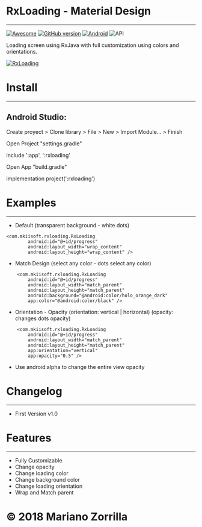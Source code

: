 # RxLoading - Material Design
_______________
[![Awesome](https://cdn.rawgit.com/sindresorhus/awesome/d7305f38d29fed78fa85652e3a63e154dd8e8829/media/badge.svg)](https://github.com/mkiisoft/RxLoading) [![GitHub version](https://d25lcipzij17d.cloudfront.net/badge.svg?id=gh&type=6&v=1.0&x2=0)](https://github.com/mkiisoft/JokeGenerator) [![Android](https://img.shields.io/badge/language-Android-blue.svg)](https://github.com/mkiisoft/JokeGenerator) ![API](https://img.shields.io/badge/API-22%2B-brightgreen.svg?style=flat)

Loading screen using RxJava with full customization using colors and orientations.

[![RxLoading](https://image.ibb.co/ktepbd/Rx_Loading.gif)](https://github.com/mkiisoft/RxLoading)

# Install
_______________

## Android Studio:

Create proyect > Clone library > File > New > Import Module... > Finish

Open Project "settings.gradle"

include ':app', ':rxloading'

Open App "build.gradle"

implementation project(':rxloading')

# Examples
_______________

- Default (transparent background - white dots)

```
<com.mkiisoft.rxloading.RxLoading
        android:id="@+id/progress"
        android:layout_width="wrap_content"
        android:layout_height="wrap_content" />
```

- Match Design (select any color - dots select any color)

```
    <com.mkiisoft.rxloading.RxLoading
        android:id="@+id/progress"
        android:layout_width="match_parent"
        android:layout_height="match_parent"
        android:background="@android:color/holo_orange_dark"
        app:color="@android:color/black" />
```

- Orientation - Opacity (orientation: vertical | horizontal) (opacity: changes dots opacity)
```
    <com.mkiisoft.rxloading.RxLoading
        android:id="@+id/progress"
        android:layout_width="match_parent"
        android:layout_height="match_parent"
        app:orientation="vertical"
        app:opacity="0.5" />
```

- Use android:alpha to change the entire view opacity

# Changelog
_______________

- First Version v1.0

# Features
_______________

* Fully Customizable
* Change opacity
* Change loading color
* Change background color
* Change loading orientation
* Wrap and Match parent

# © 2018 Mariano Zorrilla
